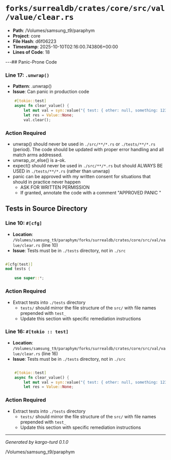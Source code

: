 # `forks/surrealdb/crates/core/src/val/value/clear.rs`

- **Path**: /Volumes/samsung_t9/paraphym
- **Project**: core
- **File Hash**: d6f06223  
- **Timestamp**: 2025-10-10T02:16:00.743806+00:00  
- **Lines of Code**: 18

---## Panic-Prone Code


### Line 17: `.unwrap()`

- **Pattern**: .unwrap()
- **Issue**: Can panic in production code

```rust
	#[tokio::test]
	async fn clear_value() {
		let mut val = syn::value("{ test: { other: null, something: 123 } }").unwrap();
		let res = Value::None;
		val.clear();
```

### Action Required

- unwrap() should never be used in `./src/**/*.rs` or `./tests/**/*.rs` (period). The code should be updated with proper error handling and all match arms addressed.
- unwrap_or_else() is a-ok. 
- expect() should never be used in `./src/**/*.rs` but should ALWAYS BE USED in `./tests/**/*.rs` (rather than unwrap)
- panic can be approved with my written consent for situations that should in practice never happen  
  - ASK FOR WRITTEN PERMISSION
  - If granted, annotate the code with a comment "APPROVED PANIC "

## Tests in Source Directory


### Line 10: `#[cfg]`

- **Location**: `/Volumes/samsung_t9/paraphym/forks/surrealdb/crates/core/src/val/value/clear.rs` (line 10)
- **Issue**: Tests must be in `./tests` directory, not in `./src`

```rust

#[cfg(test)]
mod tests {

	use super::*;
```

### Action Required

- Extract tests into `./tests` directory
  - `tests/` should mirror the file structure of the `src/` with file names prepended with `test_`
  - Update this section with specific remediation instructions
  


### Line 16: `#[tokio :: test]`

- **Location**: `/Volumes/samsung_t9/paraphym/forks/surrealdb/crates/core/src/val/value/clear.rs` (line 16)
- **Issue**: Tests must be in `./tests` directory, not in `./src`

```rust

	#[tokio::test]
	async fn clear_value() {
		let mut val = syn::value("{ test: { other: null, something: 123 } }").unwrap();
		let res = Value::None;
```

### Action Required

- Extract tests into `./tests` directory
  - `tests/` should mirror the file structure of the `src/` with file names prepended with `test_`
  - Update this section with specific remediation instructions
  

---

*Generated by kargo-turd 0.1.0*

/Volumes/samsung_t9/paraphym